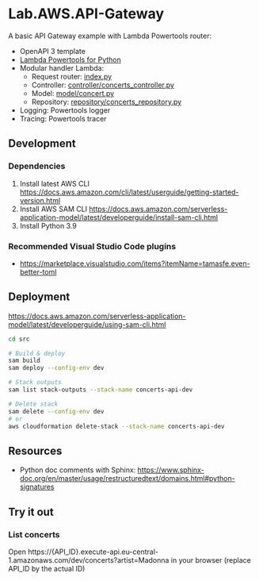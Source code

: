 # Lab.AWS.API-Gateway

A basic API Gateway example with Lambda Powertools router:

* OpenAPI 3 template
* [Lambda Powertools for Python](https://docs.powertools.aws.dev/lambda/python/latest/core/event_handler/api_gateway/)
* Modular handler Lambda:
    * Request router: [index.py](./src/lambda/concerts_api_handler/index.py)
    * Controller: [controller/concerts_controller.py](./src/lambda/concerts_api_handler/controller/concerts_controller.py)
    * Model: [model/concert.py](./src/lambda/concerts_api_handler/model/concert.py)
    * Repository: [repository/concerts_repository.py](./src/lambda/concerts_api_handler/repository/concerts_repository.py)
* Logging: Powertools logger
* Tracing: Powertools tracer


## Development

### Dependencies

1. Install latest AWS CLI https://docs.aws.amazon.com/cli/latest/userguide/getting-started-version.html
2. Install AWS SAM CLI https://docs.aws.amazon.com/serverless-application-model/latest/developerguide/install-sam-cli.html
3. Install Python 3.9


### Recommended Visual Studio Code plugins

* https://marketplace.visualstudio.com/items?itemName=tamasfe.even-better-toml


## Deployment

https://docs.aws.amazon.com/serverless-application-model/latest/developerguide/using-sam-cli.html

```sh
cd src
```

```sh
# Build & deploy
sam build
sam deploy --config-env dev
```

```sh
# Stack outputs
sam list stack-outputs --stack-name concerts-api-dev
```

```sh
# Delete stack
sam delete --config-env dev
# or
aws cloudformation delete-stack --stack-name concerts-api-dev
```

## Resources

* Python doc comments with Sphinx: https://www.sphinx-doc.org/en/master/usage/restructuredtext/domains.html#python-signatures


## Try it out

### List concerts

Open https://{API_ID}.execute-api.eu-central-1.amazonaws.com/dev/concerts?artist=Madonna in your browser (replace API_ID by the actual ID)